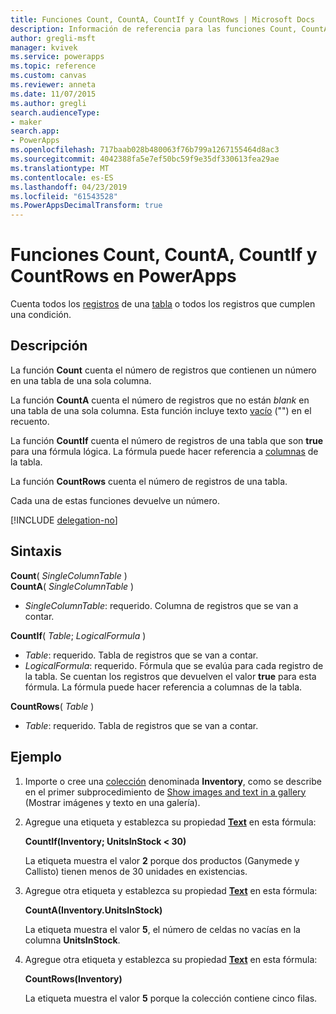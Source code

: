 ```yaml
---
title: Funciones Count, CountA, CountIf y CountRows | Microsoft Docs
description: Información de referencia para las funciones Count, CountA, CountIf y CountRows en PowerApps, incluida la sintaxis y un ejemplo
author: gregli-msft
manager: kvivek
ms.service: powerapps
ms.topic: reference
ms.custom: canvas
ms.reviewer: anneta
ms.date: 11/07/2015
ms.author: gregli
search.audienceType:
- maker
search.app:
- PowerApps
ms.openlocfilehash: 717baab028b480063f76b799a1267155464d8ac3
ms.sourcegitcommit: 4042388fa5e7ef50bc59f9e35df330613fea29ae
ms.translationtype: MT
ms.contentlocale: es-ES
ms.lasthandoff: 04/23/2019
ms.locfileid: "61543528"
ms.PowerAppsDecimalTransform: true
---
```

# <a name="count-counta-countif-and-countrows-functions-in-powerapps"></a>Funciones Count, CountA, CountIf y CountRows en PowerApps
Cuenta todos los [registros](../working-with-tables.md#records) de una [tabla](../working-with-tables.md) o todos los registros que cumplen una condición.

## <a name="description"></a>Descripción
La función **Count** cuenta el número de registros que contienen un número en una tabla de una sola columna.

La función **CountA** cuenta el número de registros que no están *blank* en una tabla de una sola columna. Esta función incluye texto [vacío](function-isblank-isempty.md) ("") en el recuento.

La función **CountIf** cuenta el número de registros de una tabla que son **true** para una fórmula lógica.  La fórmula puede hacer referencia a [columnas](../working-with-tables.md#columns) de la tabla.

La función **CountRows** cuenta el número de registros de una tabla.

Cada una de estas funciones devuelve un número.

[!INCLUDE [delegation-no](../../../includes/delegation-no.md)]

## <a name="syntax"></a>Sintaxis
**Count**( *SingleColumnTable* )<br>
**CountA**( *SingleColumnTable* )

* *SingleColumnTable*: requerido.  Columna de registros que se van a contar.  

**CountIf**( *Table*; *LogicalFormula* )

* *Table*: requerido.  Tabla de registros que se van a contar.
* *LogicalFormula*: requerido.  Fórmula que se evalúa para cada registro de la tabla.  Se cuentan los registros que devuelven el valor **true** para esta fórmula.  La fórmula puede hacer referencia a columnas de la tabla.

**CountRows**( *Table* )

* *Table*: requerido.  Tabla de registros que se van a contar.

## <a name="example"></a>Ejemplo
1. Importe o cree una [colección](../working-with-data-sources.md#collections) denominada **Inventory**, como se describe en el primer subprocedimiento de [Show images and text in a gallery](../show-images-text-gallery-sort-filter.md) (Mostrar imágenes y texto en una galería).
2. Agregue una etiqueta y establezca su propiedad **[Text](../controls/properties-core.md)** en esta fórmula:
   
    **CountIf(Inventory; UnitsInStock < 30)**
   
    La etiqueta muestra el valor **2** porque dos productos (Ganymede y Callisto) tienen menos de 30 unidades en existencias.
3. Agregue otra etiqueta y establezca su propiedad **[Text](../controls/properties-core.md)** en esta fórmula:
   
    **CountA(Inventory.UnitsInStock)**
   
    La etiqueta muestra el valor **5**, el número de celdas no vacías en la columna **UnitsInStock**.
4. Agregue otra etiqueta y establezca su propiedad **[Text](../controls/properties-core.md)** en esta fórmula:
   
    **CountRows(Inventory)**
   
    La etiqueta muestra el valor **5** porque la colección contiene cinco filas.

